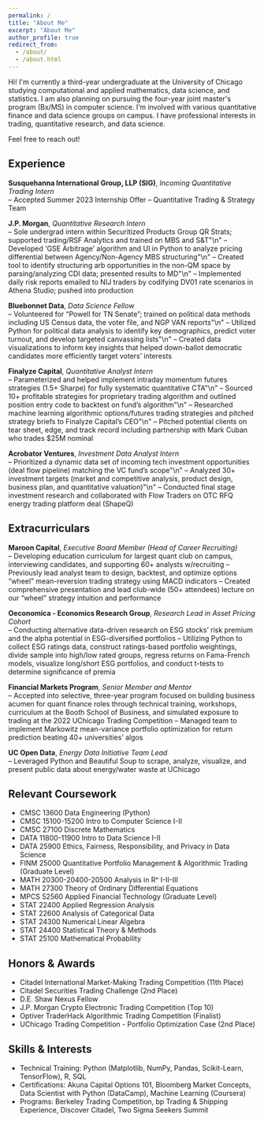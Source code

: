```yaml
---
permalink: /
title: "About Me"
excerpt: "About Me"
author_profile: true
redirect_from: 
  - /about/
  - /about.html
---
```


Hi! I'm currently a third-year undergraduate at the University of Chicago studying computational and applied mathematics, data science, and statistics. I am also planning on pursuing the four-year joint master's program (Bx/MS) in computer science. I’m involved with various quantitative finance and data science groups on campus. I have professional interests in trading, quantitative research, and data science.

Feel free to reach out!

Experience
------

**Susquehanna International Group, LLP (SIG)**, *Incoming Quantitative Trading Intern* <br />
– Accepted Summer 2023 Internship Offer – Quantitative Trading & Strategy Team 

**J.P. Morgan**, *Quantitative Research Intern* <br />
– Sole undergrad intern within Securitized Products Group QR Strats; supported trading/RSF Analytics and trained on MBS and S&T"\n"
– Developed ‘GSE Arbitrage’ algorithm and UI in Python to analyze pricing differential between Agency/Non-Agency MBS structuring"\n"
– Created tool to identify structuring arb opportunities in the non-QM space by parsing/analyzing CDI data; presented results to MD"\n"
– Implemented daily risk reports emailed to NIJ traders by codifying DV01 rate scenarios in Athena Studio; pushed into production

**Bluebonnet Data**, *Data Science Fellow* <br />
– Volunteered for “Powell for TN Senate”; trained on political data methods including US Census data, the voter file, and NGP VAN reports"\n"
– Utilized Python for political data analysis to identify key demographics, predict voter turnout, and develop targeted canvassing lists"\n"
– Created data visualizations to inform key insights that helped down-ballot democratic candidates more efficiently target voters’ interests

**Finalyze Capital**, *Quantitative Analyst Intern* <br />
– Parameterized and helped implement intraday momentum futures strategies (1.5+ Sharpe) for fully systematic quantitative CTA"\n"
– Sourced 10+ profitable strategies for proprietary trading algorithm and outlined position entry code to backtest on fund’s algorithm"\n"
– Researched machine learning algorithmic options/futures trading strategies and pitched strategy briefs to Finalyze Capital’s CEO"\n"
– Pitched potential clients on tear sheet, edge, and track record including partnership with Mark Cuban who trades $25M nominal

**Acrobator Ventures**, *Investment Data Analyst Intern* <br />
– Prioritized a dynamic data set of incoming tech investment opportunities (deal flow pipeline) matching the VC fund’s scope"\n"
– Analyzed 30+ investment targets (market and competitive analysis, product design, business plan, and quantitative valuation)"\n"
– Conducted final stage investment research and collaborated with Flow Traders on OTC RFQ energy trading platform deal (ShapeQ)

Extracurriculars
------

**Maroon Capital**, *Executive Board Member (Head of Career Recruiting)*<br />
– Developing education curriculum for largest quant club on campus, interviewing candidates, and supporting 60+ analysts w/recruiting
– Previously lead analyst team to design, backtest, and optimize options “wheel” mean-reversion trading strategy using MACD indicators
– Created comprehensive presentation and lead club-wide (50+ attendees) lecture on our “wheel” strategy intuition and performance 

**Oeconomica - Economics Research Group**, *Research Lead in Asset Pricing Cohort*<br />
– Conducting alternative data-driven research on ESG stocks’ risk premium and the alpha potential in ESG-diversified portfolios
– Utilizing Python to collect ESG ratings data, construct ratings-based portfolio weightings, divide sample into high/low rated groups, regress returns on Fama-French models, visualize long/short ESG portfolios, and conduct t-tests to determine significance of premia

**Financial Markets Program**, *Senior Member and Mentor*<br />
– Accepted into selective, three-year program focused on building business acumen for quant finance roles through technical training, workshops, curriculum at the Booth School of Business, and simulated exposure to trading at the 2022 UChicago Trading Competition
– Managed team to implement Markowitz mean-variance portfolio optimization for return prediction beating 40+ universities’ algos

**UC Open Data**, *Energy Data Initiative Team Lead* <br />
– Leveraged Python and Beautiful Soup to scrape, analyze, visualize, and present public data about energy/water waste at UChicago

Relevant Coursework
------

- CMSC 13600 Data Engineering (Python)
- CMSC 15100-15200 Intro to Computer Science I-II
- CMSC 27100 Discrete Mathematics
- DATA 11800-11900 Intro to Data Science I-II 
- DATA 25900 Ethics, Fairness, Responsibility, and Privacy in Data Science 
- FINM 25000 Quantitative Portfolio Management & Algorithmic Trading (Graduate Level)
- MATH 20300-20400-20500 Analysis in Rⁿ I-II-III
- MATH 27300 Theory of Ordinary Differential Equations
- MPCS 52560 Applied Financial Technology (Graduate Level)
- STAT 22400 Applied Regression Analysis 
- STAT 22600 Analysis of Categorical Data
- STAT 24300 Numerical Linear Algebra
- STAT 24400 Statistical Theory & Methods
- STAT 25100 Mathematical Probability

Honors & Awards
------
- Citadel International Market-Making Trading Competition (11th Place)
- Citadel Securities Trading Challenge (2nd Place)
- D.E. Shaw Nexus Fellow 
- J.P. Morgan Crypto Electronic Trading Competition (Top 10)
- Optiver TraderHack Algorithmic Trading Competition (Finalist)
- UChicago Trading Competition - Portfolio Optimization Case (2nd Place)

Skills & Interests
------
- Technical Training: Python (Matplotlib, NumPy, Pandas, Scikit-Learn, TensorFlow), R, SQL
- Certifications: Akuna Capital Options 101, Bloomberg Market Concepts, Data Scientist with Python (DataCamp), Machine Learning (Coursera)
- Programs: Berkeley Trading Competition, bp Trading & Shipping Experience, Discover Citadel, Two Sigma Seekers Summit
